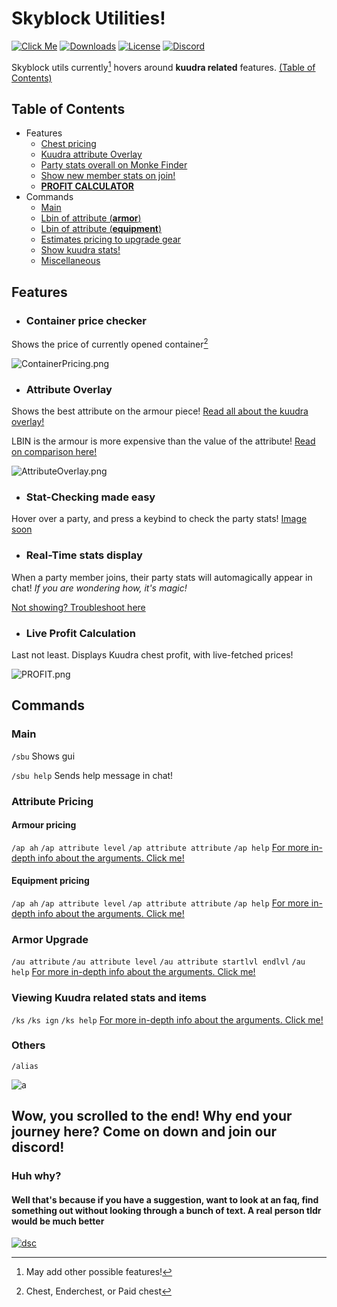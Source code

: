 # Skyblock Utilities!
    
[![Click Me](https://img.shields.io/badge/SkyblockUtils-Click%20Me-191919?logo=Oracle&logoColor=red)](https://sbu.kami-x.tk)
[![Downloads](https://img.shields.io/github/downloads/mastermindgolem/Skyblock-Utils/1.0.1/total?style=social&label=Downloads)](https://sbu.kami-x.tk)
[![License](https://img.shields.io/github/license/mastermindgolem/Skyblock-Utils?color=3F2E3E&flat-squar)](./LICENSE)
[![Discord](https://img.shields.io/discord/1127609092240838757?color=A78295&label=Discord)](https://discord.gg/3tUSe37gZ4)
    
Skyblock utils currently[^1] hovers around **kuudra related** features. [(Table of Contents)](#table-of-contents)

## Table of Contents
- Features
  - [Chest pricing](#inventory-pricing)
  - [Kuudra attribute Overlay](#kuudra-overlay)
  - [Party stats overall on Monke Finder](#kuudra-stats)
  - [Show new member stats on join!](#on-join)
  - [**PROFIT CALCULATOR**](#profit-calculator)
- Commands
  - [Main](#main)
  - [Lbin of attribute (**armor**)](#attribute-pricing)
  - [Lbin of attribute (**equipment**)](#equipment-pricing)
  - [Estimates pricing to upgrade gear](#armor-upgrade)
  - [Show kuudra stats!](#viewing-kuudra-related-stats-and-items)
  - [Miscellaneous](#others)

## Features
- ### Container price checker
Shows the price of currently opened container[^2]

![ContainerPricing.png](images/ContainerPricing.png)

- ### Attribute Overlay
Shows the best attribute on the armour piece! [Read all about the kuudra overlay!]()

LBIN is the armour is more expensive than the value of the attribute! [Read on comparison here!]()

![AttributeOverlay.png](images/AttributeOverlay.png)

- ### Stat-Checking made easy
Hover over a party, and press a keybind to check the party stats! [Image soon]()

- ### Real-Time stats display
When a party member joins, their party stats will automagically appear in chat! _If you are wondering how, it's magic!_

[Not showing? Troubleshoot here](#toadd)

- ### Live Profit Calculation
Last not least. Displays Kuudra chest profit, with live-fetched prices!

![PROFIT.png](images/PROFIT.png)

## Commands
### Main
`/sbu` Shows gui

`/sbu help` Sends help message in chat!

### Attribute Pricing
#### Armour pricing
`/ap ah`
`/ap attribute level`
`/ap attribute attribute`
`/ap help`
[For more in-depth info about the arguments. Click me!](#toadd)

#### Equipment pricing
`/ap ah`
`/ap attribute level`
`/ap attribute attribute`
`/ap help`
[For more in-depth info about the arguments. Click me!](#toadd)

### Armor Upgrade
`/au attribute`
`/au attribute level`
`/au attribute startlvl endlvl`
`/au help`
[For more in-depth info about the arguments. Click me!](#toadd)

### Viewing Kuudra related stats and items
`/ks`
`/ks ign`
`/ks help`
[For more in-depth info about the arguments. Click me!](#toadd)

### Others
`/alias`

![a](https://img.shields.io/badge/Made%20by-golem%2C%20Kami-8A2BE2?logo=caffeine)

## Wow, you scrolled to the end! Why end your journey here? Come on down and join our discord!
### Huh why?

#### Well that's because if you have a suggestion, want to look at an faq, find something out without looking through a bunch of text. A real person tldr would be much better

[![dsc](https://github.com/mastermindgolem/SkyBlock-Utils/assets/97310758/c8e27cce-d523-46e6-93f0-79fb7a1884a6)](https://discord.gg/3tUSe37gZ4)

[^1]: May add other possible features!
[^2]: Chest, Enderchest, or Paid chest
